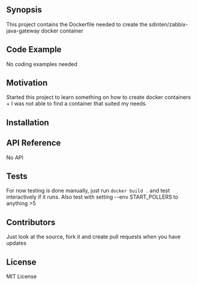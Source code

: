 ## Synopsis

This project contains the Dockerfile needed to create the sdinten/zabbix-java-gateway docker container

## Code Example

No coding examples needed

## Motivation

Started this project to learn something on how to create docker containers + I was not able to find a container that suited my needs.

## Installation



## API Reference

No API

## Tests

For now testing is done manually, just run ```docker build .``` and test interactively if it runs. Also test with setting --env START_POLLERS to anything >5

## Contributors

Just look at the source, fork it and create pull requests when you have updates

## License

MIT License
